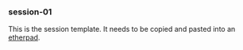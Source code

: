 ### session-01
This is the session template. It needs to be copied and pasted into an [etherpad](https://mensuel.framapad.org/).
